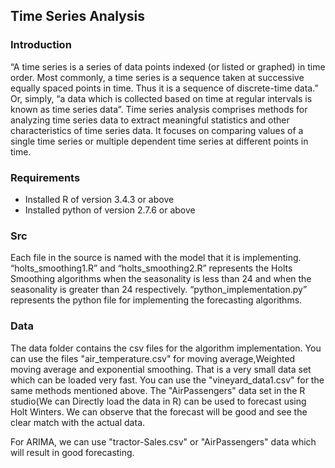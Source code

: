 
<h2>Time Series Analysis</h2>

<h3>Introduction</h3>
“A time series is a series of data points indexed (or listed or graphed) in time order. Most
commonly, a time series is a sequence taken at successive equally spaced points in time. Thus
it is a sequence of discrete-time data.”
Or, simply, “a data which is collected based on time at regular intervals is known as time series
data”.
Time series analysis comprises methods for analyzing time series data to extract meaningful
statistics and other characteristics of time series data.
It focuses on comparing values of a single time series or multiple dependent time series at
different points in time.


<h3>Requirements</h3>

<ul>
  <li>Installed R of version 3.4.3 or above</li>
<li>Installed python of version 2.7.6 or above</li></ul>

<h3>Src</h3>

Each file in the source is named with the model that it is implementing.
“holts_smoothing1.R” and “holts_smoothing2.R” represents the Holts Smoothing algorithms
when the seasonality is less than 24 and when the seasonality is greater than 24 respectively.
“python_implementation.py” represents the python file for implementing the forecasting
algorithms.

<h3>Data</h3>

The data folder contains the csv files for the algorithm implementation. You can use the
files "air_temperature.csv" for moving average,Weighted moving average and exponential smoothing.
That is a very small data set which can be loaded very fast.  You can use the "vineyard_data1.csv" for the same methods
mentioned above.
The "AirPassengers" data set in the R studio(We can Directly load the data in R) can be used to
forecast using Holt Winters. We can observe that the forecast will be good and see the clear
match with the actual data.

For ARIMA, we can use "tractor-Sales.csv" or "AirPassengers" data which will result in good
forecasting.
